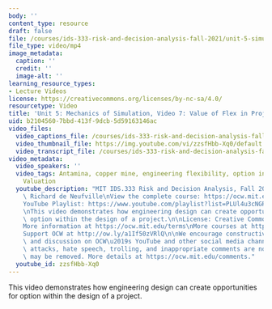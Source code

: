 ```yaml
---
body: ''
content_type: resource
draft: false
file: /courses/ids-333-risk-and-decision-analysis-fall-2021/unit-5-simulation-video-7_360p_16_9.mp4
file_type: video/mp4
image_metadata:
  caption: ''
  credit: ''
  image-alt: ''
learning_resource_types:
- Lecture Videos
license: https://creativecommons.org/licenses/by-nc-sa/4.0/
resourcetype: Video
title: 'Unit 5: Mechanics of Simulation, Video 7: Value of Flex in Project'
uid: b2104560-7bbd-413f-9dcb-5d59163146ac
video_files:
  video_captions_file: /courses/ids-333-risk-and-decision-analysis-fall-2021/1QC0RSnSJvabIlVd7FqozjKAySYsoV5cO_transcript.webvtt
  video_thumbnail_file: https://img.youtube.com/vi/zzsfHbb-Xq0/default.jpg
  video_transcript_file: /courses/ids-333-risk-and-decision-analysis-fall-2021/1QC0RSnSJvabIlVd7FqozjKAySYsoV5cO_transcript.pdf
video_metadata:
  video_speakers: ''
  video_tags: Antamina, copper mine, engineering flexibility, option in project, Excel,
    Valuation
  youtube_description: "MIT IDS.333 Risk and Decision Analysis, Fall 2021\nInstructor:\
    \ Richard de Neufville\nView the complete course: https://ocw.mit.edu/IDS-333F21\n\
    YouTube Playlist: https://www.youtube.com/playlist?list=PLUl4u3cNGP62jwhTqp8_1kwrkDkxZhpQC\n\
    \nThis video demonstrates how engineering design can create opportunities for\
    \ option within the design of a project.\n\nLicense: Creative Commons BY-NC-SA\n\
    More information at https://ocw.mit.edu/terms\nMore courses at https://ocw.mit.edu\n\
    Support OCW at http://ow.ly/a1If50zVRlQ\n\nWe encourage constructive comments\
    \ and discussion on OCW\u2019s YouTube and other social media channels. Personal\
    \ attacks, hate speech, trolling, and inappropriate comments are not allowed and\
    \ may be removed. More details at https://ocw.mit.edu/comments."
  youtube_id: zzsfHbb-Xq0
---
```

This video demonstrates how engineering design can create opportunities for option within the design of a project.
